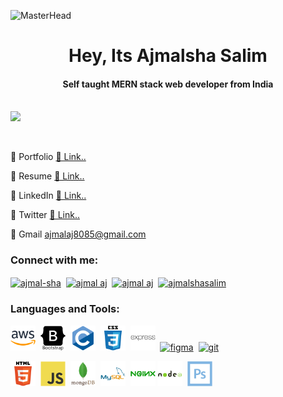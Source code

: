 ![MasterHead](https://user-images.githubusercontent.com/66934377/223913733-deb1d974-787d-43c4-b60d-eff538aa161e.gif)
<h1 align="center" color='red'>Hey, Its Ajmalsha Salim </h1>
<h4 align="center">Self taught MERN stack web developer from India</h4>
<br>
<img width="850px" src="https://sbr-technologies.com/wp-content/uploads/2021/06/mern.png" style="align-items: center">
<!-- <img align="center" alt="Coding" width="600" height="500" src="https://media.giphy.com/media/u2pmTWUi0MXjyrMaVj/giphy.gif"> -->


<p align="left"> <a href="https://twitter.com/" target="blank"><img src="https://img.shields.io/twitter/follow/?logo=twitter&style=for-the-badge" alt="" /></a> </p>



 📌 Portfolio  [🔗 Link..](https://ajmalsha.netlify.app/)
 
 📌 Resume     [🔗 Link..](https://drive.google.com/file/d/1rs5LQb6aOv7_Fb4HAXzElrMNhF3Gc8OR/view?usp=drive_link)

 📌 LinkedIn   [🔗 Link..](https://www.linkedin.com/in/ajmalsha-salim-349162253/)

 📌 Twitter    [🔗 Link..](https://twitter.com/Ajmalsha_Salim)

 📌 Gmail      ajmalaj8085@gmail.com



<h3 align="left">Connect with me:</h3>
<p align="left">
<a href="https://www.linkedin.com/in/ajmalsha-salim-349162253/" target="blank"><img align="center" src="https://raw.githubusercontent.com/rahuldkjain/github-profile-readme-generator/master/src/images/icons/Social/linked-in-alt.svg" alt="ajmal-sha" height="30" width="40"/></a>&nbsp;
<a href="https://stackoverflow.com/users/21122668/ajmal-aj" target="blank"><img align="center" src="https://raw.githubusercontent.com/rahuldkjain/github-profile-readme-generator/master/src/images/icons/Social/stack-overflow.svg" alt="ajmal aj" height="30" width="40"/></a>&nbsp;
<a href="https://www.youtube.com/channel/UC1rTS6VfJ2YqN_0b5ccXFQg" target="blank"><img align="center" src="https://raw.githubusercontent.com/rahuldkjain/github-profile-readme-generator/master/src/images/icons/Social/youtube.svg" alt="ajmal aj" height="30" width="40"/></a>&nbsp;
<a href="https://leetcode.com/AjmalshaSalim/" target="blank"><img align="center" src="https://raw.githubusercontent.com/rahuldkjain/github-profile-readme-generator/master/src/images/icons/Social/leet-code.svg" alt="ajmalshasalim" height="30" width="40"/></a>
</p>

<h3 align="left">Languages and Tools:</h3>
<p align="left"><a href="https://aws.amazon.com" target="_blank" rel="noreferrer"><img src="https://raw.githubusercontent.com/devicons/devicon/master/icons/amazonwebservices/amazonwebservices-original-wordmark.svg" alt="aws" width="40" height="40"/></a>&nbsp; <a href="https://getbootstrap.com" target="_blank" rel="noreferrer"><img src="https://raw.githubusercontent.com/devicons/devicon/master/icons/bootstrap/bootstrap-plain-wordmark.svg" alt="bootstrap" width="40" height="40"/></a>&nbsp; <a href="https://www.cprogramming.com/" target="_blank" rel="noreferrer"><img src="https://raw.githubusercontent.com/devicons/devicon/master/icons/c/c-original.svg" alt="c" width="40" height="40"/></a>&nbsp; <a href="https://www.w3schools.com/css/" target="_blank" rel="noreferrer"><img src="https://raw.githubusercontent.com/devicons/devicon/master/icons/css3/css3-original-wordmark.svg" alt="css3" width="40" height="40"/></a>&nbsp; <a href="https://expressjs.com" target="_blank" rel="noreferrer"><img src="https://raw.githubusercontent.com/devicons/devicon/master/icons/express/express-original-wordmark.svg" alt="express" width="40" height="40"/></a>&nbsp; <a href="https://www.figma.com/" target="_blank" rel="noreferrer"><img src="https://www.vectorlogo.zone/logos/figma/figma-icon.svg" alt="figma" width="40" height="40"/></a>&nbsp; <a href="https://git-scm.com/" target="_blank" rel="noreferrer"><img src="https://www.vectorlogo.zone/logos/git-scm/git-scm-icon.svg" alt="git" width="40" height="40"/></a><br>
 
 <a href="https://www.w3.org/html/" target="_blank" rel="noreferrer"> <img src="https://raw.githubusercontent.com/devicons/devicon/master/icons/html5/html5-original-wordmark.svg" alt="html5" width="40" height="40"/></a>&nbsp; <a href="https://developer.mozilla.org/en-US/docs/Web/JavaScript" target="_blank" rel="noreferrer"><img src="https://raw.githubusercontent.com/devicons/devicon/master/icons/javascript/javascript-original.svg" alt="javascript" width="40" height="40"/></a>&nbsp; <a href="https://www.mongodb.com/" target="_blank" rel="noreferrer"><img src="https://raw.githubusercontent.com/devicons/devicon/master/icons/mongodb/mongodb-original-wordmark.svg" alt="mongodb" width="40" height="40"/></a>&nbsp; <a href="https://www.mysql.com/" target="_blank" rel="noreferrer"><img src="https://raw.githubusercontent.com/devicons/devicon/master/icons/mysql/mysql-original-wordmark.svg" alt="mysql" width="40" height="40"/></a>&nbsp; <a href="https://www.nginx.com" target="_blank" rel="noreferrer"><img src="https://raw.githubusercontent.com/devicons/devicon/master/icons/nginx/nginx-original.svg" alt="nginx" width="40" height="40"/></a> <a href="https://nodejs.org" target="_blank" rel="noreferrer"><img src="https://raw.githubusercontent.com/devicons/devicon/master/icons/nodejs/nodejs-original-wordmark.svg" alt="nodejs" width="40" height="40"/></a>&nbsp; <a href="https://www.photoshop.com/en" target="_blank" rel="noreferrer"><img src="https://raw.githubusercontent.com/devicons/devicon/master/icons/photoshop/photoshop-line.svg" alt="photoshop" width="40" height="40"/></a>&nbsp; </p>
